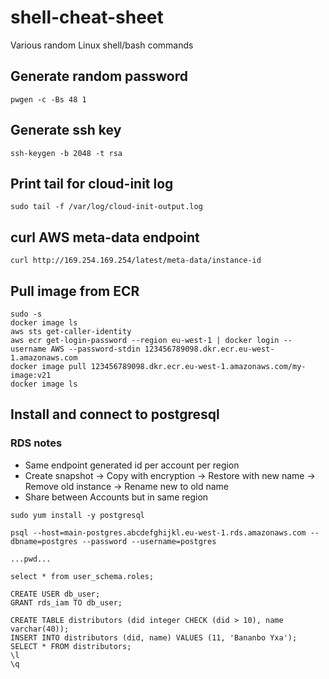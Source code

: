 # shell-cheat-sheet
Various random Linux shell/bash commands

## Generate random password
```
pwgen -c -Bs 48 1
```

## Generate ssh key
```
ssh-keygen -b 2048 -t rsa
```

## Print tail for cloud-init log
```
sudo tail -f /var/log/cloud-init-output.log
```

## curl AWS meta-data endpoint
```
curl http://169.254.169.254/latest/meta-data/instance-id
```

## Pull image from ECR
```
sudo -s
docker image ls
aws sts get-caller-identity
aws ecr get-login-password --region eu-west-1 | docker login --username AWS --password-stdin 123456789098.dkr.ecr.eu-west-1.amazonaws.com
docker image pull 123456789098.dkr.ecr.eu-west-1.amazonaws.com/my-image:v21
docker image ls
```

## Install and connect to postgresql

### RDS notes 
- Same endpoint generated id per account per region
- Create snapshot -> Copy with encryption -> Restore with new name -> Remove old instance -> Rename new to old name
- Share between Accounts but in same region

```
sudo yum install -y postgresql

psql --host=main-postgres.abcdefghijkl.eu-west-1.rds.amazonaws.com --dbname=postgres --password --username=postgres

...pwd...

select * from user_schema.roles;

CREATE USER db_user;
GRANT rds_iam TO db_user;

CREATE TABLE distributors (did integer CHECK (did > 10), name varchar(40));
INSERT INTO distributors (did, name) VALUES (11, 'Bananbo Yxa');
SELECT * FROM distributors;
\l
\q
```
